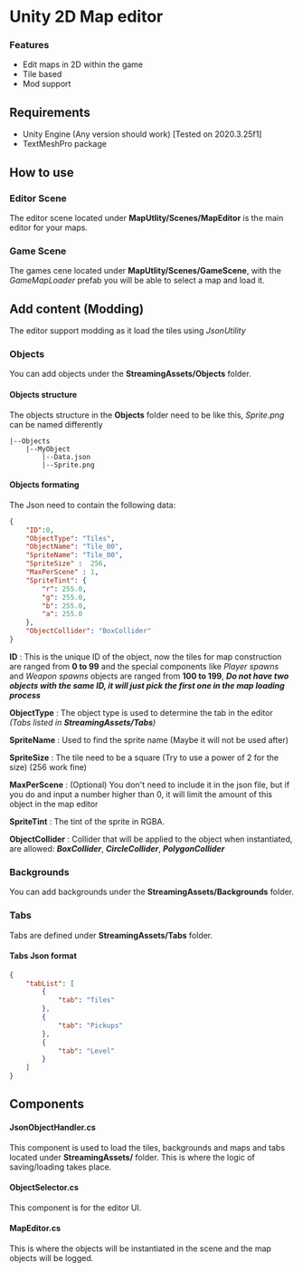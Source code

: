 

# Unity 2D Map editor
### Features

- Edit maps in 2D within the game
- Tile based
- Mod support

## Requirements
- Unity Engine (Any version should work) [Tested on 2020.3.25f1]
- TextMeshPro package

## How to use

### Editor Scene
The editor scene located under **MapUtlity/Scenes/MapEditor** is the main editor for your maps.

### Game Scene
The games cene located under **MapUtlity/Scenes/GameScene**, with the *GameMapLoader* prefab you will be able to select a map and load it.

## Add content (Modding)
The editor support modding as it load the tiles using *JsonUtility*

###  Objects
You can add objects under the **StreamingAssets/Objects** folder.

#### Objects structure
The objects structure in the **Objects** folder need to be like this, *Sprite.png* can be named differently
```
|--Objects
    |--MyObject
        |--Data.json
        |--Sprite.png
```

#### Objects formating
The Json need to contain the following data:
```json
{
    "ID":0,
    "ObjectType": "Tiles",
    "ObjectName": "Tile_00", 
    "SpriteName": "Tile_00",
    "SpriteSize" :  256,
    "MaxPerScene" : 1,
    "SpriteTint": {
        "r": 255.0,
        "g": 255.0,
        "b": 255.0,
        "a": 255.0
    },
    "ObjectCollider": "BoxCollider"
}
```
**ID** : This is the unique ID of the object, now the tiles for map construction are ranged from **0 to 99** and the special components like *Player spawns* and *Weapon spawns* objects are ranged from **100 to 199**, ***Do not have two objects with the same ID, it will just pick the first one in the map loading process***

**ObjectType** : The object type is used to determine the tab in the editor *(Tabs listed in **StreamingAssets/Tabs**)* 

**SpriteName** : Used to find the sprite name (Maybe it will not be used after)

**SpriteSize** : The tile need to be a square (Try to use a power of 2 for the size) (256 work fine)

**MaxPerScene** : (Optional) You don't need to include it in the json file, but if you do and input a number higher than 0, it will limit the amount of this object in the map editor

**SpriteTint** : The tint of the sprite in RGBA.

**ObjectCollider** : Collider that will be applied to the object when instantiated, are allowed: ***BoxCollider***, ***CircleCollider***, ***PolygonCollider***

### Backgrounds
You can add backgrounds under the **StreamingAssets/Backgrounds** folder.

### Tabs
Tabs are defined under **StreamingAssets/Tabs** folder.

#### Tabs Json format
```json
{
    "tabList": [
        {
            "tab": "Tiles"
        },
        {
            "tab": "Pickups"
        },
        {
            "tab": "Level"
        }
    ]
}
``` 

## Components
#### JsonObjectHandler.cs
This component is used to load the tiles, backgrounds and maps and tabs located under **StreamingAssets/** folder.
This is where the logic of saving/loading takes place.

#### ObjectSelector.cs
This component is for the editor UI.

#### MapEditor.cs
This is where the objects will be instantiated in the scene and the map objects will be logged.

